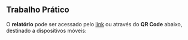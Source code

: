 ## Trabalho Prático

O **relatório** pode ser acessado pelo [link](https://app.powerbi.com/view?r=eyJrIjoiYzE4NGQwMGYtNzNjZi00YTAxLTg2OTktNmQyZmNiNWRjZmQ4IiwidCI6IjdlOTNlMjg2LWIyOWEtNDQ1NC1hNDFhLWU4NDE5ZWM5ZGViNSJ9&pageName=ReportSection) ou através do **QR Code** abaixo, destinado a dispositivos móveis:


